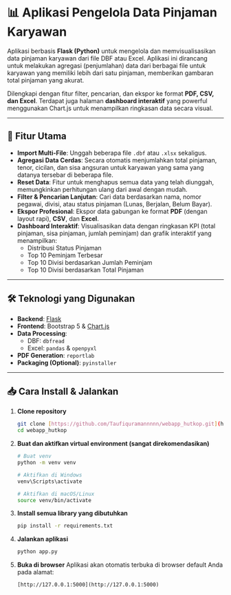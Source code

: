 # 📊 Aplikasi Pengelola Data Pinjaman Karyawan

Aplikasi berbasis **Flask (Python)** untuk mengelola dan memvisualisasikan data pinjaman karyawan dari file DBF atau Excel. Aplikasi ini dirancang untuk melakukan agregasi (penjumlahan) data dari berbagai file untuk karyawan yang memiliki lebih dari satu pinjaman, memberikan gambaran total pinjaman yang akurat.

Dilengkapi dengan fitur filter, pencarian, dan ekspor ke format **PDF, CSV, dan Excel**. Terdapat juga halaman **dashboard interaktif** yang powerful menggunakan Chart.js untuk menampilkan ringkasan data secara visual.

---

## 🚀 Fitur Utama

-    **Import Multi-File**: Unggah beberapa file `.dbf` atau `.xlsx` sekaligus.
-    **Agregasi Data Cerdas**: Secara otomatis menjumlahkan total pinjaman, tenor, cicilan, dan sisa angsuran untuk karyawan yang sama yang datanya tersebar di beberapa file.
-    **Reset Data**: Fitur untuk menghapus semua data yang telah diunggah, memungkinkan perhitungan ulang dari awal dengan mudah.
-    **Filter & Pencarian Lanjutan**: Cari data berdasarkan nama, nomor pegawai, divisi, atau status pinjaman (Lunas, Berjalan, Belum Bayar).
-    **Ekspor Profesional**: Ekspor data gabungan ke format **PDF** (dengan layout rapi), **CSV**, dan **Excel**.
-    **Dashboard Interaktif**: Visualisasikan data dengan ringkasan KPI (total pinjaman, sisa pinjaman, jumlah peminjam) dan grafik interaktif yang menampilkan:
     -   Distribusi Status Pinjaman
     -   Top 10 Peminjam Terbesar
     -   Top 10 Divisi berdasarkan Jumlah Peminjam
     -   Top 10 Divisi berdasarkan Total Pinjaman

---

## 🛠️ Teknologi yang Digunakan

-   **Backend**: [Flask](https://flask.palletsprojects.com/)
-   **Frontend**: Bootstrap 5 & [Chart.js](https://www.chartjs.org/)
-   **Data Processing**:
    -   DBF: `dbfread`
    -   Excel: `pandas` & `openpyxl`
-   **PDF Generation**: `reportlab`
-   **Packaging (Optional)**: `pyinstaller`

---

## 📥 Cara Install & Jalankan

1.  **Clone repository**
    ```bash
    git clone [https://github.com/Taufiquramannnnn/webapp_hutkop.git](https://github.com/Taufiquramannnnn/webapp_hutkop.git)
    cd webapp_hutkop
    ```

2.  **Buat dan aktifkan virtual environment (sangat direkomendasikan)**
    ```bash
    # Buat venv
    python -m venv venv

    # Aktifkan di Windows
    venv\Scripts\activate

    # Aktifkan di macOS/Linux
    source venv/bin/activate
    ```

3.  **Install semua library yang dibutuhkan**
    ```bash
    pip install -r requirements.txt
    ```

4.  **Jalankan aplikasi**
    ```bash
    python app.py
    ```

5.  **Buka di browser**
    Aplikasi akan otomatis terbuka di browser default Anda pada alamat:
    ```
    [http://127.0.0.1:5000](http://127.0.0.1:5000)
    ```